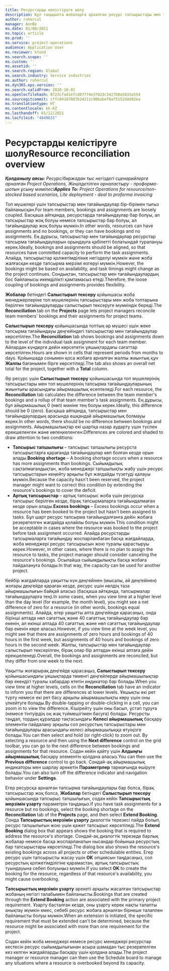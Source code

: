 ```yaml
---
title: Ресурстарды келістіруге шолу
description: Бұл тақырыпта жобаларға арналған ресурс тапсырыстары мен тағайындаулардың туралығын қамтамасыз етуге көмектесетін ақпарат берілген.
author: ruhercul
manager: AnnBe
ms.date: 01/08/2021
ms.topic: article
ms.prod: ''
ms.service: project-operations
audience: Application User
ms.reviewer: kfend
ms.search.scope: ''
ms.custom: ''
ms.assetid: ''
ms.search.region: Global
ms.search.industry: Service industries
ms.author: ruhercul
ms.dyn365.ops.version: ''
ms.search.validFrom: 2020-10-01
ms.openlocfilehash: 8723cfad1e7cd07774e37023c5427b0a5833a554
ms.sourcegitcommit: cffc84187007b34211c90babef8af5152d4d92ea
ms.translationtype: HT
ms.contentlocale: kk-KZ
ms.lasthandoff: 01/12/2021
ms.locfileid: "4849631"
---
```

# <a name="resource-reconciliation-overview"></a><span data-ttu-id="10297-103">Ресурстарды келістіруге шолу</span><span class="sxs-lookup"><span data-stu-id="10297-103">Resource reconciliation overview</span></span>

<span data-ttu-id="10297-104">_**Қолданылу аясы:** Ресурс/биржадан тыс негіздегі сценарийлерге арналған Project Operations, Жеңілдетілген орналастыру - проформа-шотын ұсыну мәмілесі_</span><span class="sxs-lookup"><span data-stu-id="10297-104">_**Applies To:** Project Operations for resource/non-stocked based scenarios, Lite deployment - deal to proforma invoicing_</span></span>

<span data-ttu-id="10297-105">Топ мүшелері үшін тапсырыстар мен тағайындаулар бір-бірімен тығыз байланысқан.</span><span class="sxs-lookup"><span data-stu-id="10297-105">For team members, bookings and assignments are loosely coupled.</span></span> <span data-ttu-id="10297-106">Басқаша айтқанда, ресурстарда тағайындаулар бар болуы, ал тапсырыстар жоқ болуы немесе тапсырыстар бар болуы, ал тағайындаулар жоқ болуы мүмкін.</span><span class="sxs-lookup"><span data-stu-id="10297-106">In other words, resources can have assignments and no bookings, or they can have bookings and no assignments.</span></span> <span data-ttu-id="10297-107">Ең дұрысы, тапсырыстар мен тағайындаулар ресурстар тапсырма тағайындауларын орындауға қабілетті болатындай туралануы керек.</span><span class="sxs-lookup"><span data-stu-id="10297-107">Ideally, bookings and assignments should be aligned, so that resources have committed capacity to perform the task assignments.</span></span> <span data-ttu-id="10297-108">Алайда, тапсырыстар қолжетімділікке негізделуі мүмкін және жоба жалғасқан кезде тапсырма мерзімі өзгеруі мүмкін.</span><span class="sxs-lookup"><span data-stu-id="10297-108">However, the bookings might be based on availability, and task timings might change as the project continues.</span></span> <span data-ttu-id="10297-109">Сондықтан, тапсырыстар мен тағайындаулардың бос байланысы икемділікті қамтамасыз етеді.</span><span class="sxs-lookup"><span data-stu-id="10297-109">Therefore, the loose coupling of bookings and assignments provides flexibility.</span></span>

<span data-ttu-id="10297-110">**Жобалар** бетіндегі **Салыстырып тексеру** қойыншасы жоба менеджерлеріне топ мүшелерінің тапсырыстары мен жоба топтарына берілген тағайындауларды салыстырып тексеруге мүмкіндік береді.</span><span class="sxs-lookup"><span data-stu-id="10297-110">The **Reconciliation** tab on the **Projects** page lets project managers reconcile team members' bookings and their assignments for project teams.</span></span>

<span data-ttu-id="10297-111">**Салыстырып тексеру** қойыншасында топтың әр мүшесі үшін жеке тапсырма тағайындауы деңгейіндегі тапсырыстар мен тағайындаулар көрсетілген.</span><span class="sxs-lookup"><span data-stu-id="10297-111">The **Reconciliation** tab shows bookings and assignments down to the level of the individual task assignment for each team member.</span></span> <span data-ttu-id="10297-112">Айлардан күндерге дейін көрсететін ұяшықтардағы сағаттар көрсетілген.</span><span class="sxs-lookup"><span data-stu-id="10297-112">Hours are shown in cells that represent periods from months to days.</span></span> <span data-ttu-id="10297-113">Қойыншада сонымен қоса жобаға арналған жалпы жиынтық құн **Жалпы** бағанымен бірге көрсетіледі.</span><span class="sxs-lookup"><span data-stu-id="10297-113">The tab also shows an overall net total for the project, together with a **Total** column.</span></span>

<span data-ttu-id="10297-114">Әр ресурс үшін **Салыстырып тексеру** қойыншасында топ мүшелерінің тапсырыстары мен топ мүшелерінің тапсырма тағайындауларының жиынтығы арасындағы айырмашылық есептеледі.</span><span class="sxs-lookup"><span data-stu-id="10297-114">For each resource, the **Reconciliation** tab calculates the difference between the team member's bookings and a rollup of that team member's task assignments.</span></span> <span data-ttu-id="10297-115">Ең дұрысы, бұл айырмашылық 0 (нөл) мәніне тең болуы керек.</span><span class="sxs-lookup"><span data-stu-id="10297-115">Ideally, this difference should be 0 (zero).</span></span> <span data-ttu-id="10297-116">Басқаша айтқанда, тапсырыстар мен тағайындаулардың арасында ешқандай айырмашылық болмауы керек.</span><span class="sxs-lookup"><span data-stu-id="10297-116">In other words, there should be no difference between bookings and assignments.</span></span> <span data-ttu-id="10297-117">Айырмашылықтар екі шартқа назар аударту үшін түспен ерекшеленген және көлеңкеленген:</span><span class="sxs-lookup"><span data-stu-id="10297-117">Differences are colored and shaded to draw attention to two conditions:</span></span>

- <span data-ttu-id="10297-118">**Тапсырыс тапшылығы** – тапсырыс тапшылығы ресурста тапсырыстарға қарағанда тағайындаулар көп болған кезде орын алады.</span><span class="sxs-lookup"><span data-stu-id="10297-118">**Booking shortage** – A booking shortage occurs when a resource has more assignments than bookings.</span></span> <span data-ttu-id="10297-119">Сыйымдылық сақталмағандықтан, жоба менеджері тапшылықты жабу үшін ресурс тапсырыстарын кеңейту арқылы бұл жағдайды түзетуді қалауы мүмкін.</span><span class="sxs-lookup"><span data-stu-id="10297-119">Because the capacity hasn't been reserved, the project manager might want to correct this condition by extending the resource's bookings to cover the deficit.</span></span>
- <span data-ttu-id="10297-120">**Артық тапсырыстар** – артық тапсырыс жоба үшін ресурсқа тапсырыс берілген кезде, бірақ тапсырмаларға тағайындалмаған кезде орын алады.</span><span class="sxs-lookup"><span data-stu-id="10297-120">**Excess bookings** – Excess bookings occur when a resource has been booked to the project but hasn't been assigned to tasks.</span></span> <span data-ttu-id="10297-121">Бұл шарт ресурс тапсырма тағайындалғанға дейін жобаға резервтелген жағдайда қолайлы болуы мүмкін.</span><span class="sxs-lookup"><span data-stu-id="10297-121">This condition might be acceptable in cases where the resource was booked to the project before task assignment occurred.</span></span> <span data-ttu-id="10297-122">Алайда ресурстарды тапсырмаларға тағайындау жоспарланбаған басқа жағдайларда, жоба менеджері ресурс тапсырысын жою туралы қарастыруы керек.</span><span class="sxs-lookup"><span data-stu-id="10297-122">However, in other cases, where there is no plan to assign the resource to tasks, the project manager should consider canceling the resource's bookings.</span></span> <span data-ttu-id="10297-123">Осылайша сыйымдылықты басқа жобаға пайдалануға болады.</span><span class="sxs-lookup"><span data-stu-id="10297-123">In that way, the capacity can be used for another project.</span></span>

<span data-ttu-id="10297-124">Кейбір жағдайларда уақытты күн деңгейінен (мысалы, ай деңгейінен) жоғары деңгейде қараған кезде, ресурс үшін нөлдің таза айырмашылығын байқай аласыз (басқаша айтқанда, тапсырмалар тағайындауларға тең).</span><span class="sxs-lookup"><span data-stu-id="10297-124">In some cases, when you view time at a higher level than the day level (for example, the month level), you might see a net difference of zero for a resource (in other words, bookings equal assignments).</span></span> <span data-ttu-id="10297-125">Алайда, егер уақытты апта деңгейінде қарасаңыз, онда бірінші аптада нөл сағаттық және 40 сағаттық тағайындаулар бар екенін, ал екінші аптада 40 сағаттық және нөл сағаттық тағайындаулар бар екенін көре аласыз.</span><span class="sxs-lookup"><span data-stu-id="10297-125">However, if you view time at the week level, you might see that there are assignments of zero hours and bookings of 40 hours in the first week, but assignments of 40 hours and bookings of zero hours in the second week.</span></span> <span data-ttu-id="10297-126">Жалпы, тапсырыстар мен тағайындаулар салыстырып тексерілген, бірақ олар бір аптадан екінші аптаға дейін ерекшеленеді.</span><span class="sxs-lookup"><span data-stu-id="10297-126">Overall, the bookings and assignments are reconciled, but they differ from one week to the next.</span></span>

<span data-ttu-id="10297-127">Уақытты жоғарырақ деңгейде қарасаңыз, **Салыстырып тексеру** қойыншасындағы ұяшықтарда төменгі деңгейлерде айырмашылықтар бар екендігі туралы хабардар ететін индикатор бар болады.</span><span class="sxs-lookup"><span data-stu-id="10297-127">When you view time at higher levels, cells on the **Reconciliation** tab have an indicator to inform you that there are differences at lower levels.</span></span> <span data-ttu-id="10297-128">Ұяшықты екі рет түрту немесе екі рет басу арқылы айырмашылықты көру үшін оны үлкейтуге болады.</span><span class="sxs-lookup"><span data-stu-id="10297-128">By double-tapping or double-clicking in a cell, you can zoom in to view the difference.</span></span> <span data-ttu-id="10297-129">Кішірейту үшін оны басып, ұстап тұруға (немесе тінтуірдің оң жақ түймешігімен басуға) болады. Ресурсты таңдап, тордың құралдар тақтасындағы **Келесі айырмашылық** басқару элементін пайдалану арқылы сол ресурстың тапсырыстары мен тағайындаулары арасындағы келесі айырмашылыққа өтуіңізге болады.</span><span class="sxs-lookup"><span data-stu-id="10297-129">You can then select and hold (or right-click) to zoom out. By selecting a resource and then using the **Next difference** control on the grid toolbar, you can go to the next difference between bookings and assignments for that resource.</span></span> <span data-ttu-id="10297-130">Содан кейін қайту үшін **Алдыңғы айырмашылық** басқару элементін қолдана аласыз.</span><span class="sxs-lookup"><span data-stu-id="10297-130">You can then use the **Previous difference** control to go back.</span></span> <span data-ttu-id="10297-131">Сондай-ақ айырмашылық индикаторы мен шарлау әрекетін **Параметрлер** тармағында өшіруге болады.</span><span class="sxs-lookup"><span data-stu-id="10297-131">You can also turn off the difference indicator and navigation behavior under **Settings**.</span></span>

<span data-ttu-id="10297-132">Егер ресурсқа арналған тапсырма тағайындаулары бар болса, бірақ тапсырыстар жоқ болса, **Жобалар** бетіндегі **Салыстырып тексеру** қойыншасында тапсырыс тапшылығын, содан кейін **Тапсырыстың мерзімін ұзарту** параметрін таңдаңыз.</span><span class="sxs-lookup"><span data-stu-id="10297-132">If you have task assignments for a resource but no bookings, select the booking shortage on the **Reconciliation** tab of the **Projects** page, and then select **Extend Booking**.</span></span> <span data-ttu-id="10297-133">Сонда **Тапсырыстың мерзімін ұзарту** диалогтік терезесі пайда болып, ресурс тапшылығын жою үшін қажет тапсырыс көрсетіледі.</span><span class="sxs-lookup"><span data-stu-id="10297-133">The **Extend Booking** dialog box that appears shows the booking that is required to address the resource's shortage.</span></span> <span data-ttu-id="10297-134">Сондай-ақ диалогтік терезеде барлық жобалар немесе басқа жоспарланатын нысандар бойынша ресурстың бар тапсырыстары көрсетіледі.</span><span class="sxs-lookup"><span data-stu-id="10297-134">The dialog box also shows the resource's existing bookings across all projects or other schedulable entities.</span></span> <span data-ttu-id="10297-135">Егер ресурс үшін тапсырысты жасау үшін **OK** опциясын таңдасаңыз, сол ресурстың қолжетімділігіне қарамастан, артық тапсырыстың туындауына себеп болуыңыз мүмкін.</span><span class="sxs-lookup"><span data-stu-id="10297-135">If you select **OK** to create the booking for the resource, regardless of that resource's availability, you might cause overbooking.</span></span>

<span data-ttu-id="10297-136">**Тапсырыстың мерзімін ұзарту** әрекеті арқылы жасалған тапсырыстар жобаның негізгі талабымен байланысты.</span><span class="sxs-lookup"><span data-stu-id="10297-136">Bookings that are created through the **Extend Booking** action are associated with the primary project requirement.</span></span> <span data-ttu-id="10297-137">Ұзарту басталған кезде, оны ұзарту керек нақты талапты анықтау мүмкін емес, себебі ресурс жобаға арналған бірнеше талаппен байланысты болуы мүмкін.</span><span class="sxs-lookup"><span data-stu-id="10297-137">When an extension is initiated, the specific requirement that must be extended can't be determined, because the resource might be associated with more than one requirement for the project.</span></span>

<span data-ttu-id="10297-138">Содан кейін жоба менеджері немесе ресурс менеджері ресурстар кестесін ресурс сыйымдылығынан асыра шамадан тыс резервтелген кез келген жағдайларды басқару үшін қолдана алады.</span><span class="sxs-lookup"><span data-stu-id="10297-138">The project manager or resource manager can then use the Schedule board to manage any situations where a resource is overbooked beyond its capacity.</span></span>
